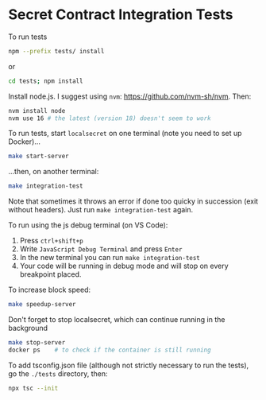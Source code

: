 # Secret Contract Integration Tests

To run tests
```sh
npm --prefix tests/ install
```
or 
```sh
cd tests; npm install
```

Install node.js. I suggest using `nvm`: https://github.com/nvm-sh/nvm. Then:
```sh
nvm install node 
nvm use 16 # the latest (version 18) doesn't seem to work
```

To run tests, start `localsecret` on one terminal (note you need to set up Docker)...
```sh
make start-server
```
...then, on another terminal:
```sh
make integration-test
```
Note that sometimes it throws an error if done too quicky in succession (exit without headers). Just run `make integration-test` again.

To run using the js debug terminal (on VS Code):
1. Press `ctrl+shift+p`
2. Write `JavaScript Debug Terminal` and press `Enter`
3. In the new terminal you can run `make integration-test`
4. Your code will be running in debug mode and will stop on every breakpoint placed.

To increase block speed:
```sh
make speedup-server
```

Don't forget to stop localsecret, which can continue running in the background
```sh
make stop-server
docker ps    # to check if the container is still running
```

To add tsconfig.json file (although not strictly necessary to run the tests), go the `./tests` directory, then:
```sh
npx tsc --init 
```

